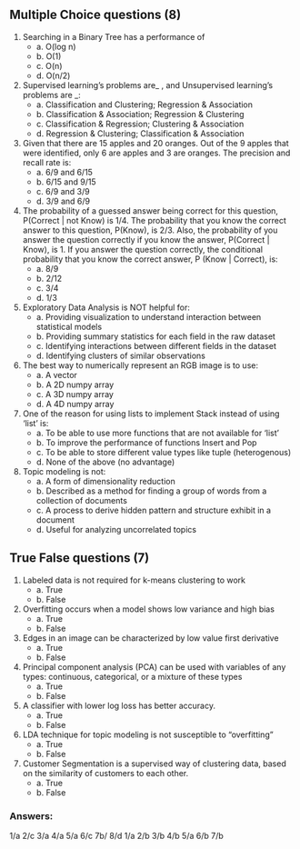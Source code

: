 ## Multiple Choice questions (8)

1.	Searching in a Binary Tree has a performance of
      * a.	O(log n)
      * b.	O(1)
      * c.	O(n)
      * d.	O(n/2)
1.	Supervised learning’s problems are_ , and Unsupervised learning’s problems are _:
      * a.	Classification and Clustering; Regression & Association
      * b.	Classification & Association; Regression & Clustering
      * c.	Classification & Regression; Clustering & Association
      * d.	Regression & Clustering; Classification & Association
3.	Given that there are 15 apples and 20 oranges. Out of the 9 apples that were identified, only 6 are apples and 3 are oranges. The precision and recall rate is:
      * a.	6/9 and 6/15
      * b.	6/15 and 9/15
      * c.	6/9 and 3/9
      * d.	3/9 and 6/9
4.	The probability of a guessed answer being correct for this question, P(Correct | not Know) is 1/4. The probability that you know the correct answer to this question, P(Know), is 2/3. Also, the probability of you answer the question correctly if you know the answer, P(Correct | Know), is 1. If you answer the question correctly, the conditional probability that you know the correct answer, P (Know | Correct), is:
      * a.	8/9
      * b.	2/12
      * c.	3/4 
      * d.	1/3
5.	Exploratory Data Analysis is NOT helpful for:
      * a.	Providing visualization to understand interaction between statistical models
      * b.	Providing summary statistics for each field in the raw dataset
      * c.	Identifying interactions between different fields in the dataset
      * d.	Identifying clusters of similar observations
6.	The best way to numerically represent an RGB image is to use:
      * a.	A vector
      * b.	A 2D numpy array
      * c.	A 3D numpy array
      * d.	A 4D numpy array
7.	One of the reason for using lists to implement Stack instead of using ‘list’ is:
      * a.	To be able to use more functions that are not available for ‘list’
      * b.	To improve the performance of functions Insert and Pop
      * c.	To be able to store different value types like tuple (heterogenous)
      * d.	None of the above (no advantage)
8.	Topic modeling is not:
      * a.	A form of dimensionality reduction
      * b.	Described as a method for finding a group of words from a collection of documents
      * c.	A process to derive hidden pattern and structure exhibit in a document
      * d.	Useful for analyzing uncorrelated topics
      
## True False questions (7)

1.	Labeled data is not required for k-means clustering to work
      * a.	True
      * b.	False
2.	Overfitting occurs when a model shows low variance and high bias
      * a.	True
      * b.	False
3.	Edges in an image can be characterized by low value first derivative
      * a.	True
      * b.	False
4.	Principal component analysis (PCA) can be used with variables of any types: continuous, categorical, or a mixture of these types
      * a.	True
      * b.	False
5.	A classifier with lower log loss has better accuracy.
      * a.	True
      * b.	False
6.	LDA technique for topic modeling is not susceptible to “overfitting” 
      * a.	True
      * b.	False
7.	Customer Segmentation is a supervised way of clustering data, based on the similarity of customers to each other.
      * a.	True
      * b.	False

### Answers:
1/a 2/c 3/a 4/a 5/a 6/c 7b/ 8/d
1/a 2/b 3/b 4/b 5/a 6/b 7/b


